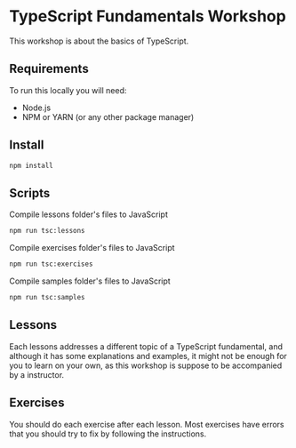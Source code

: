 # TypeScript Fundamentals Workshop

This workshop is about the basics of TypeScript.

## Requirements
To run this locally you will need:
- Node.js
- NPM or YARN (or any other package manager)

## Install
```bash
npm install
```
## Scripts

Compile lessons folder's files to JavaScript
```bash
npm run tsc:lessons
```

Compile exercises folder's files to JavaScript
```bash
npm run tsc:exercises
```

Compile samples folder's files to JavaScript
```bash
npm run tsc:samples
```

## Lessons

Each lessons addresses a different topic of a TypeScript fundamental, and although it has some explanations and examples, it might not be enough for you to learn on your own, as this workshop is suppose to be accompanied by a instructor. 

## Exercises

You should do each exercise after each lesson. Most exercises have errors that you should try to fix by following the instructions.





